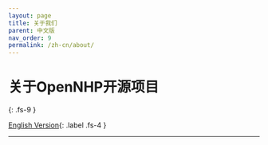 ```yaml
---
layout: page
title: 关于我们
parent: 中文版
nav_order: 9
permalink: /zh-cn/about/
---
```


# 关于OpenNHP开源项目
{: .fs-9 }

[English Version](/about/){: .label .fs-4 }


---


